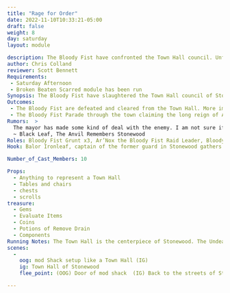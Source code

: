 ```yaml
---
title: "Rage for Order"
date: 2022-11-10T10:33:21-05:00
draft: false
weight: 8
day: saturday
layout: module

description: The Bloody Fist have confronted the Town Hall council. Unfortunately, them this ended in a massacre of the council members. The Mayor has supposedly made a Bloody Fist Raid Leader the new mayor of Stonewood.
author: Chris Colland
reviewer: Scott Bennett
Requirements: 
 - Saturday Afternoon 
 - Broken Beaten Scarred module has been run
Synopsis: The Bloody Fist have slaughtered the Town Hall council of Stonewood! The Mayor is no where to be found, that sniveling coward fled as his Council was butchered for now bowing down. The Raid Leader Ar’nox claims to be the new Mayor of Stonewood when the players approach. If word gets out this happened panic will be incited into the town and fear will spread quickly. To make worse they brought the Council back from the dead!!!!
Outcomes: 
 - The Bloody Fist are defeated and cleared from the Town Hall. More importantly, the Townsfolk of Stonewood don’t hear a Bloody Fist was appointed Mayor of their town! This is about covering up false rumors.
 - The Bloody Fist Parade through the town claiming the long reign of Ar’Nox, the new Mayor of Stonewood. The citizens will come out of hiding after the Bloody Fist leave mad at the PCs for letting this happen and blame the Mayor for appointing them, total chaos in the town.
Rumors:  > 
  The mayor has made some kind of deal with the enemy. I am not sure if it was out of preservation, or he is in league with them. Regardless, his actions have seemed craven as of recent. I do expect him to make a statement soon but I don’t think his words will ring the tone they are intended too. The Town Hall has been a court of unease these past weeks. What is to come from it, remains unseen. I hope for the Mayors sake he has a plan up his noble sleeves and I am wrong.   
  ~ Black Leaf, The Anvil Remembers Stonewood
Roles: Bloody Fist Grunt x3, Ar’Nox the Bloody Fist Raid Leader, Bloody Fist Shaman x2 (1 Cel 1 Earth), Undead Dwarf Council Members x3, Balor Ironleaf
Hook: Balor Ironleaf, captain of the former guard in Stonewood gathers a small band of low adventures 

Number_of_Cast_Members: 10

Props: 
  - Anything to represent a Town Hall
  - Tables and chairs
  - chests
  - scrolls
treasure: 
  - Gems
  - Evaluate Items
  - Coins
  - Potions of Remove Drain
  - Components
Running Notes: The Town Hall is the centerpiece of Stonewood. The Undead Council show start out dead and rise when the PCs come closer.  THE SHAMANS AND RAID LEADER DO NOT RESET. The Grunts and Undead Council reset 3 times each. The NPCs may appear behind the players and start from outside the mod shack where they players entered to simulate being surrounded. This module is designed for mid seasoned adventurers 
scenes: 
  - 
    oog: mod Shack setup like a Town Hall (IG) 
    ig: Town Hall of Stonewood
    flee_point: (OOG) Door of mod shack  (IG) Back to the streets of Stonewood

---
```












